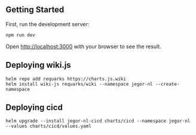 ## Getting Started

First, run the development server:

```bash
npm run dev
```

Open [http://localhost:3000](http://localhost:3000) with your browser to see the result.

## Deploying wiki.js
```
helm repo add requarks https://charts.js.wiki
helm install wiki-js requarks/wiki --namespace jegor-nl --create-namespace
```

## Deploying cicd
```
helm upgrade --install jegor-nl-cicd charts/cicd --namespace jegor-nl --values charts/cicd/values.yaml
```